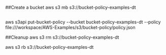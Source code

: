##Create a bucket
aws s3 mb s3://bucket-policy-examples-dt

##

aws s3api put-bucket-policy --bucket bucket-policy-examples-dt --policy file:///workspace/AWS-Examples/s3/bucket-policy/policy.json

##Cleanup
aws s3 rm s3://bucket-policy-examples-dt

aws s3 rb s3://bucket-policy-examples-dt